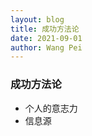 ```yaml
---
layout: blog
title: 成功方法论
date: 2021-09-01
author: Wang Pei
---
```


### 成功方法论

- 个人的意志力
- 信息源

